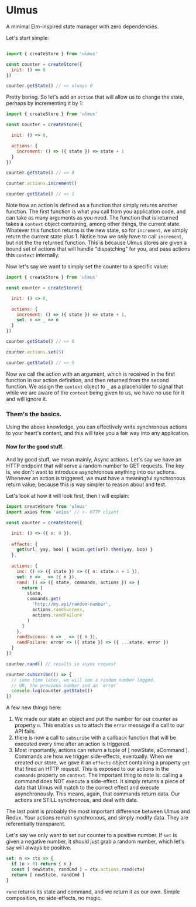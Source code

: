 # Ulmus
A minimal Elm-inspired state manager with zero dependencies.

Let's start simple:

```javascript

import { createStore } from 'ulmus'

const counter = createStore({
  init: () => 0
})

counter.getState() // => always 0
```

Pretty boring. So let's add an `action` that will allow us to change the state, perhaps by incrementing it by 1:

```javascript
import { createStore } from 'ulmus'

const counter = createStore({

  init: () => 0,

  actions: {
    increment: () => ({ state }) => state + 1
  }
})

counter.getState() // => 0

counter.actions.increment()

counter.getState() // => 1
```

Note how an action is defined as a function that simply returns another function. The first function
is what you call from you application code, and can take as many arguments as you need. 
The function that is returned takes a `context` object containing, 
among other things, the current state. Whatever this function returns is the new state, 
so for `increment`, we simply return the current state plus 1. Notice how we only have to call `increment`, but not the the returned function. This is because Ulmus stores are given a bound set of actions that will handle "dispatching" for you, and pass actions this `context` internally.

Now let's say we want to simply set the counter to a specific value:

```javascript
import { createStore } from 'ulmus'

const counter = createStore({

  init: () => 0,

  actions: {
    increment: () => ({ state }) => state + 1,
    set: n => _ => n
  }
})

counter.getState() // => 0

counter.actions.set(5)

counter.getState() // => 5
```

Now we call the action with an argument, which is received in the first function in our action definition, and 
then returned from the second function. We assign the `context` object to `_` as a placeholder to signal that while we are aware of the `context` being given to us, we have no use for it and will ignore it.

### Them's the basics.

Using the above knowledge, you can effectively write synchronous actions to your heart's content, and this will take you a fair way into any application.

#### Now for the good stuff.

And by good stuff, we mean mainly, Async actions. Let's say we have an HTTP endpoint that will serve a random number to GET requests.
The key is, we don't want to introduce asynchronous anything into our actions. Whenever an action is triggered, we must have a meaningful synchronous return value, because this is way simpler to reason about and test.

Let's look at how it will look first, then I will explain:

```javascript
import createStore from 'ulmus'
import axios from 'axios' // <- HTTP client

const counter = createStore({

  init: () => ({ n: 0 }),
    
  effects: {
    get(url, yay, boo) { axios.get(url).then(yay, boo) }
  },
  
  actions: {
    inc: () => ({ state }) => ({ n: state.n + 1 }),
    set: n => _ => ({ n }),
    rand: () => ({ state, commands, actions }) => {
      return [
        state, 
        commands.get(
          'http://my.api/random-number', 
          actions.randSuccess, 
          actions.randFailure
        )
      ]
    },
    randSuccess: n => _ => ({ n }),
    randFailure: error => ({ state }) => ({ ...state, error })
  }
})

counter.rand() // results in async request

counter.subscribe(() => {
  // some time later, we will see a random number logged,
  // OR, the previous number and an `error`
  console.log(counter.getState())
})
```

A few new things here: 
1. We made our state an object and put the number for our counter as property `n`. This enables us to attach the `error` message if a call to our API fails.
2. there is now a call to `subscribe` with a callback function that will be executed every time after an action is triggered.
3. Most importantly, actions can return a tuple of [ newState, aCommand ]. Commands are how we trigger side-effects, eventually. When we created our store, we gave it an `effects` object containing a property `get` that fired an HTTP request. This is exposed to our actions in the `commands` property on `context`. The important thing to note is: calling a command does NOT execute a side-effect. It simply returns a piece of data that Ulmus will match to the correct effect and execute asynchronously. This means, again, that commands return data. Our actions are STILL synchronous, and deal with data.

The last point is probably the most important difference between Ulmus and Redux. Your actions remain synchronous, and simply modify data. They are referentially transparent. 

Let's say we only want to set our counter to a positive number. If `set` is given a negative number, it should just grab a random number, which let's say will always be positive.

```javascript
set: n => ctx => {
  if (n > 0) return { n }
  const [ newState, randCmd ] = ctx.actions.rand(ctx)
  return [ newState, randCmd ]
}
```

`rand` returns its state and command, and we return it as our own. Simple composition, no side-effects, no magic.

